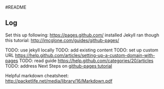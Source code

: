 #README

## Log
Set this up following: https://pages.github.com/
installed Jekyll
ran though this tutorial: http://jmcglone.com/guides/github-pages/

TODO: use jekyll locally
TODO: add existing content
TODO: set up custom URL https://help.github.com/articles/setting-up-a-custom-domain-with-pages
TODO: read guide https://help.github.com/categories/20/articles
TODO: address Next Steps on [github-pages tutorial](http://jmcglone.com/guides/github-pages/)

Helpful markdown cheatsheet:  http://packetlife.net/media/library/16/Markdown.pdf
